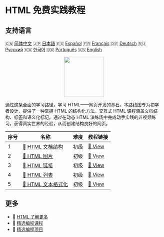# HTML 免费实践教程

## 支持语言

🇨🇳 [简体中文](README_zh.md) 🇯🇵 [日本語](README_ja.md) 🇪🇸 [Español](README_es.md) 🇫🇷 [Français](README_fr.md) 🇩🇪 [Deutsch](README_de.md) 🇷🇺 [Русский](README_ru.md) 🇰🇷 [한국어](README_ko.md) 🇧🇷 [Português](README_pt.md) 🇺🇸 [English](README.md) 

<div align="center">
<img width="128px" src="https://file.labex.io/path/NrasuEoAvSam.png">
</div>

通过这条全面的学习路径，学习 HTML——网页开发的基石。本路线图专为初学者设计，提供了一种掌握 HTML 的结构化方法。交互式 HTML 课程涵盖文档结构、标签和语义化标记。通过在动态 HTML 演练场中完成动手实践的非视频练习，获得真实世界的经验，从而创建结构良好的网页。

|   序号 | 名称                                                                                  | 难度   | 教程链接                                                                     |
|--------|---------------------------------------------------------------------------------------|--------|------------------------------------------------------------------------------|
|      1 | [📖 HTML 文档结构](https://labex.io/zh/tutorials/html-html-document-structure-597898) | 初级   | [🔗 View](https://labex.io/zh/tutorials/html-html-document-structure-597898) |
|      2 | [📖 HTML 图片](https://labex.io/zh/tutorials/html-html-images-597900)                 | 初级   | [🔗 View](https://labex.io/zh/tutorials/html-html-images-597900)             |
|      3 | [📖 HTML 链接](https://labex.io/zh/tutorials/html-html-links-597901)                  | 初级   | [🔗 View](https://labex.io/zh/tutorials/html-html-links-597901)              |
|      4 | [📖 HTML 列表](https://labex.io/zh/tutorials/html-html-lists-597902)                  | 初级   | [🔗 View](https://labex.io/zh/tutorials/html-html-lists-597902)              |
|      5 | [📖 HTML 文本格式化](https://labex.io/zh/tutorials/html-html-text-formatting-597904)  | 初级   | [🔗 View](https://labex.io/zh/tutorials/html-html-text-formatting-597904)    |

## 更多

- 🔗 [HTML 了解更多](https://labex.io/zh/skilltrees/html)
- 🔗 [精选编程课程](https://github.com/labex-labs/awesome-programming-courses)
- 🔗 [精选编程项目](https://github.com/labex-labs/awesome-programming-projects)

